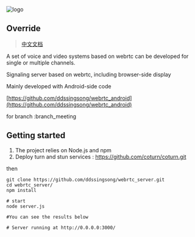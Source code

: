 
![logo](https://github.com/ddssingsong/webrtc_android/blob/master/art/logo1.png)

## Override 

> [中文文档](<https://github.com/ddssingsong/webrtc_server/blob/master/README-zh.md>)

A set of voice and video systems based on  webrtc can be developed for single or multiple channels.

Signaling server based on webrtc, including browser-side display



Mainly developed with Android-side code


[https://github.com/ddssingsong/webrtc_android](https://github.com/ddssingsong/webrtc_android)

for branch :branch_meeting



## Getting started

1. The project relies on Node.js and npm
2. Deploy turn and stun services : https://github.com/coturn/coturn.git

then 
```shell
git clone https://github.com/ddssingsong/webrtc_server.git
cd webrtc_server/
npm install 

# start
node server.js  

#You can see the results below

# Server running at http://0.0.0.0:3000/

```
